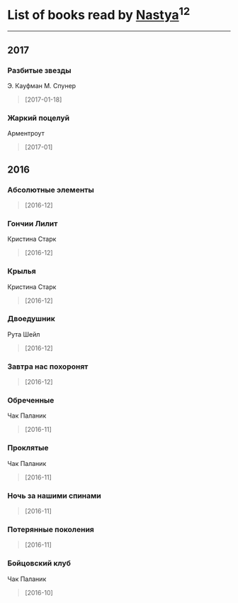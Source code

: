 # List of books read by [Nastya](https://www.facebook.com/app_scoped_user_id/891082154292809/)<sup>12</sup>
---

## 2017

### Разбитые звезды
Э. Кауфман М. Спунер
> [2017-01-18] 


### Жаркий поцелуй
Арментроут
> [2017-01] 



## 2016

### Абсолютные элементы
> [2016-12] 


### Гончии Лилит
Кристина Старк
> [2016-12] 


### Крылья
Кристина Старк
> [2016-12] 


### Двоедушник
Рута Шейл
> [2016-12] 


### Завтра нас похоронят
> [2016-12] 


### Обреченные
Чак Паланик
> [2016-11] 


### Проклятые
Чак Паланик
> [2016-11] 


### Ночь за нашими спинами
> [2016-11] 


### Потерянные поколения
> [2016-11] 


### Бойцовский клуб
Чак Паланик
> [2016-10] 



